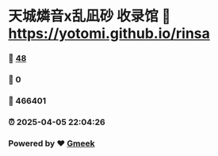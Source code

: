 # 天城燐音x乱凪砂 收录馆 :link: https://yotomi.github.io/rinsa 
### :page_facing_up: [48](https://yotomi.github.io/rinsa/tag.html) 
### :speech_balloon: 0 
### :hibiscus: 466401 
### :alarm_clock: 2025-04-05 22:04:26 
### Powered by :heart: [Gmeek](https://github.com/Meekdai/Gmeek)
